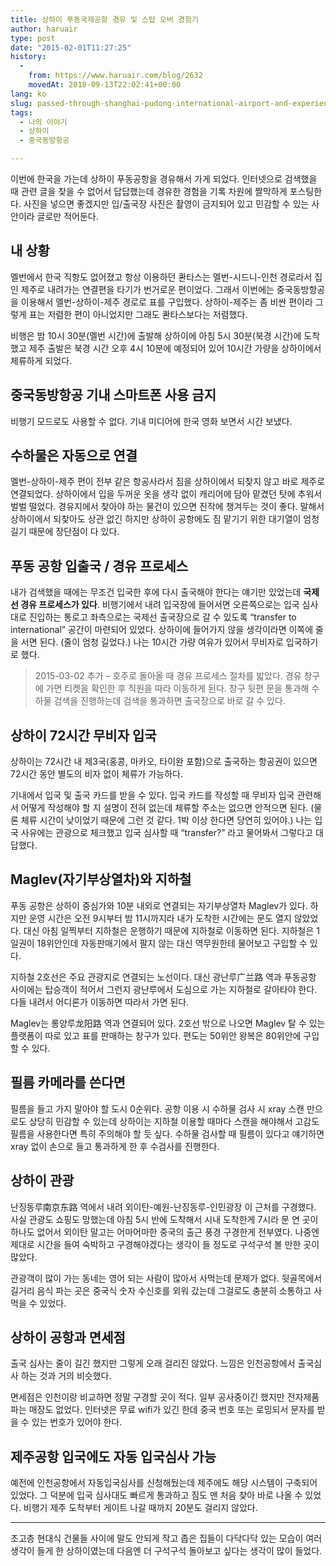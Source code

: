 ```yaml
---
title: 상하이 푸동국제공항 경유 및 스탑 오버 경험기
author: haruair
type: post
date: "2015-02-01T11:27:25"
history:
  - 
    from: https://www.haruair.com/blog/2632
    movedAt: 2018-09-13T22:02:41+00:00
lang: ko
slug: passed-through-shanghai-pudong-international-airport-and-experienced-a-stopover
tags:
  - 나의 이야기
  - 상하이
  - 중국동방항공

---
```

이번에 한국을 가는데 상하이 푸동공항을 경유해서 가게 되었다. 인터넷으로 검색했을 때 관련 글을 찾을 수 없어서 답답했는데 경유한 경험을 기록 차원에 짤막하게 포스팅한다. 사진을 넣으면 좋겠지만 입/출국장 사진은 촬영이 금지되어 있고 민감할 수 있는 사안이라 글로만 적어둔다.

## 내 상황

멜번에서 한국 직항도 없어졌고 항상 이용하던 콴타스는 멜번-시드니-인천 경로라서 집인 제주로 내려가는 연결편을 타기가 번거로운 편이었다. 그래서 이번에는 중국동방항공을 이용해서 멜번-상하이-제주 경로로 표를 구입했다. 상하이-제주는 좀 비싼 편이라 그렇게 표는 저렴한 편이 아니었지만 그래도 콴타스보다는 저렴했다.

비행은 밤 10시 30분(멜번 시간)에 출발해 상하이에 아침 5시 30분(북경 시간)에 도착했고 제주 출발은 북경 시간 오후 4시 10분에 예정되어 있어 10시간 가량을 상하이에서 체류하게 되었다.

## 중국동방항공 기내 스마트폰 사용 금지

비행기 모드로도 사용할 수 없다. 기내 미디어에 한국 영화 보면서 시간 보냈다.

## 수하물은 자동으로 연결

멜번-상하이-제주 편이 전부 같은 항공사라서 짐을 상하이에서 되찾지 않고 바로 제주로 연결되었다. 상하이에서 입을 두꺼운 옷을 생각 없이 캐리어에 담아 맡겼던 탓에 추워서 벌벌 떨었다. 경유지에서 찾아야 하는 물건이 있으면 진작에 챙겨두는 것이 좋다. 말해서 상하이에서 되찾아도 상관 없긴 하지만 상하이 공항에도 짐 맡기기 위한 대기열이 엄청 길기 때문에 장단점이 다 있다.

## 푸동 공항 입출국 / 경유 프로세스

내가 검색했을 때에는 무조건 입국한 후에 다시 출국해야 한다는 얘기만 있었는데 **국제선 경유 프로세스가 있다**. 비행기에서 내려 입국장에 들어서면 오른쪽으로는 입국 심사대로 진입하는 통로고 좌측으로는 국제선 출국장으로 갈 수 있도록 &#8220;transfer to international&#8221; 공간이 마련되어 있었다. 상하이에 들어가지 않을 생각이라면 이쪽에 줄을 서면 된다. (줄이 엄청 길었다.) 나는 10시간 가량 여유가 있어서 무비자로 입국하기로 했다.

> 2015-03-02 추가 &#8211; 호주로 돌아올 때 경유 프로세스 절차를 밟았다. 경유 창구에 가면 티켓을 확인한 후 직원을 따라 이동하게 된다. 창구 뒷편 문을 통과해 수하물 검색을 진행하는데 검색을 통과하면 출국장으로 바로 갈 수 있다. 

## 상하이 72시간 무비자 입국

상하이는 72시간 내 제3국(홍콩, 마카오, 타이완 포함)으로 출국하는 항공권이 있으면 72시간 동안 별도의 비자 없이 체류가 가능하다.

기내에서 입국 및 출국 카드를 받을 수 있다. 입국 카드를 작성할 때 무비자 입국 관련해서 어떻게 작성해야 할 지 설명이 전혀 없는데 체류할 주소는 없으면 안적으면 된다. (물론 체류 시간이 낮이었기 때문에 그런 것 같다. 1박 이상 한다면 당연히 있어야.) 나는 입국 사유에는 관광으로 체크했고 입국 심사할 때 &#8220;transfer?&#8221; 라고 물어봐서 그렇다고 대답했다.

## Maglev(자기부상열차)와 지하철

푸동 공항은 상하이 중심가와 10분 내외로 연결되는 자기부상열차 Maglev가 있다. 하지만 운영 시간은 오전 9시부터 밤 11시까지라 내가 도착한 시간에는 문도 열지 않았었다. 대신 아침 일찍부터 지하철은 운행하기 때문에 지하철로 이동하면 된다. 지하철은 1일권이 18위안인데 자동판매기에서 팔지 않는 대신 역무원한테 물어보고 구입할 수 있다.

지하철 2호선은 주요 관광지로 연결되는 노선이다. 대신 광난루广兰路 역과 푸동공항 사이에는 탑승객이 적어서 그런지 광난루에서 도심으로 가는 지하철로 갈아타야 한다. 다들 내려서 어디론가 이동하면 따라서 가면 된다.

Maglev는 롱양루龙阳路 역과 연결되어 있다. 2호선 밖으로 나오면 Maglev 탈 수 있는 플랫폼이 따로 있고 표를 판매하는 창구가 있다. 편도는 50위안 왕복은 80위안에 구입할 수 있다.

## 필름 카메라를 쓴다면

필름을 들고 가지 말아야 할 도시 0순위다. 공항 이용 시 수하물 검사 시 xray 스캔 만으로도 상당히 민감할 수 있는데 상하이는 지하철 이용할 때마다 스캔을 해야해서 고감도 필름을 사용한다면 특히 주의해야 할 듯 싶다. 수하물 검사할 때 필름이 있다고 얘기하면 xray 없이 손으로 들고 통과하게 한 후 수검사를 진행한다.

## 상하이 관광

난징동루南京东路 역에서 내려 외이탄-예원-난징동루-인민광장 이 근처를 구경했다. 사실 관광도 쇼핑도 망했는데 아침 5시 반에 도착해서 시내 도착한게 7시라 문 연 곳이 하나도 없어서 외이탄 말고는 어마어마한 중국의 출근 풍경 구경한게 전부였다. 나중엔 제대로 시간을 들여 숙박하고 구경해야겠다는 생각이 들 정도로 구석구석 볼 만한 곳이 많았다.

관광객이 많이 가는 동네는 영어 되는 사람이 많아서 사먹는데 문제가 없다. 뒷골목에서 길거리 음식 파는 곳은 중국식 숫자 수신호를 외워 갔는데 그걸로도 충분히 소통하고 사먹을 수 있었다.

## 상하이 공항과 면세점

출국 심사는 줄이 길긴 했지만 그렇게 오래 걸리진 않았다. 느낌은 인천공항에서 출국심사 하는 것과 거의 비슷했다.

면세점은 인천이랑 비교하면 정말 구경할 곳이 적다. 일부 공사중이긴 했지만 전자제품 파는 매장도 없었다. 인터넷은 무료 wifi가 있긴 한데 중국 번호 또는 로밍되서 문자를 받을 수 있는 번호가 있어야 한다.

## 제주공항 입국에도 자동 입국심사 가능

예전에 인천공항에서 자동입국심사를 신청해뒀는데 제주에도 해당 시스템이 구축되어 있었다. 그 덕분에 입국 심사대도 빠르게 통과하고 짐도 맨 처음 찾아 바로 나올 수 있었다. 비행기 제주 도착부터 게이트 나갈 때까지 20분도 걸리지 않았다.

* * *

초고층 현대식 건물들 사이에 말도 안되게 작고 좁은 집들이 다닥다닥 있는 모습이 여러 생각이 들게 한 상하이였는데 다음엔 더 구석구석 돌아보고 싶다는 생각이 많이 들었다.
